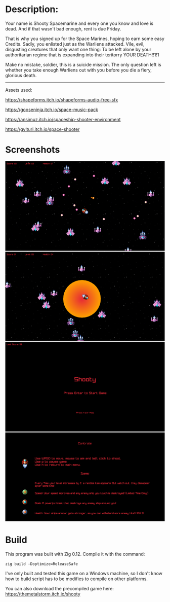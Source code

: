 # Description:

Your name is Shooty Spacemarine and every one you know and love is dead. And if that wasn't bad enough, rent is due Friday.

That is why you signed up for the Space Marines, hoping to earn some easy Credits. Sadly, you enlisted just as the Warliens attacked. Vile, evil, disgusting creatures that only want one thing: To be left alone by your authoritarian regime that is expanding into their teritorry YOUR DEATH!!1!1

Make no mistake, soldier, this is a suicide mission. The only question left is whether you take enough Warliens out with you before you die a fiery, glorious death.

--------

Assets used:

https://shapeforms.itch.io/shapeforms-audio-free-sfx

https://gooseninja.itch.io/space-music-pack

https://ansimuz.itch.io/spaceship-shooter-environment

https://gvituri.itch.io/space-shooter

# Screenshots

![alt text](https://github.com/TheMetalStorm/Shooty/blob/main/screenshots/Shooty1.png?raw=true)
![alt text](https://github.com/TheMetalStorm/Shooty/blob/main/screenshots/Shooty2.png?raw=true)
![alt text](https://github.com/TheMetalStorm/Shooty/blob/main/screenshots/Shooty3.png?raw=true)
![alt text](https://github.com/TheMetalStorm/Shooty/blob/main/screenshots/Shooty4.png?raw=true)

# Build
This program was built with Zig 0.12. Compile it with the command:

```
zig build -Doptimize=ReleaseSafe
```

I've only built and tested this game on a Windows machine, so I don't know how to build script has to be modifies to compile on other platforms.

You can also download the precompiled game here: 
https://themetalstorm.itch.io/shooty
